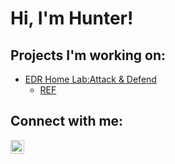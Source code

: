 <h1>Hi, I'm Hunter! </h1>

<h2>Projects I'm working on:</h2>

- [EDR Home Lab:Attack & Defend](https://github.com/HunterCathey/EDR-Home-Lab-Attack-Defense)
  - [REF](https://blog.ecapuano.com/p/so-you-want-to-be-a-soc-analyst-intro)


<h2> Connect with me:</h2>


[<img align="left" alt="huntercathey | LinkedIn" width="22px" src="https://cdn.jsdelivr.net/npm/simple-icons@v3/icons/linkedin.svg" />][linkedin]


[linkedin]: https://linkedin.com/in/huntercathey


<!---
HunterCathey/HunterCathey is a ✨ special ✨ repository because its `README.md` (this file) appears on your GitHub profile.
You can click the Preview link to take a look at your changes.
--->
